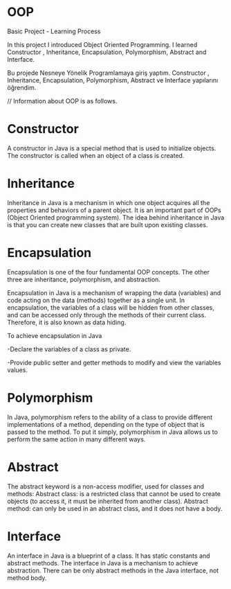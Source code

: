# OOP

Basic Project - Learning Process

In this project I introduced Object Oriented Programming. I learned Constructor , Inheritance, Encapsulation, Polymorphism, Abstract and Interface.

Bu projede Nesneye Yönelik Programlamaya giriş yaptım. Constructor , Inheritance, Encapsulation, Polymorphism, Abstract ve Interface yapılarını öğrendim.

// Information about OOP is as follows.

# Constructor

A constructor in Java is a special method that is used to initialize objects. The constructor is called when an object of a class is created.

# Inheritance

Inheritance in Java is a mechanism in which one object acquires all the properties and behaviors of a parent object. It is an important part of OOPs (Object Oriented programming system). The idea behind inheritance in Java is that you can create new classes that are built upon existing classes.

# Encapsulation

Encapsulation is one of the four fundamental OOP concepts. The other three are inheritance, polymorphism, and abstraction.

Encapsulation in Java is a mechanism of wrapping the data (variables) and code acting on the data (methods) together as a single unit. In encapsulation, the variables of a class will be hidden from other classes, and can be accessed only through the methods of their current class. Therefore, it is also known as data hiding.

To achieve encapsulation in Java 

-Declare the variables of a class as private.

-Provide public setter and getter methods to modify and view the variables values.

# Polymorphism

In Java, polymorphism refers to the ability of a class to provide different implementations of a method, depending on the type of object that is passed to the method. To put it simply, polymorphism in Java allows us to perform the same action in many different ways.

# Abstract

The abstract keyword is a non-access modifier, used for classes and methods: Abstract class: is a restricted class that cannot be used to create objects (to access it, it must be inherited from another class). Abstract method: can only be used in an abstract class, and it does not have a body.

# Interface

An interface in Java is a blueprint of a class. It has static constants and abstract methods. The interface in Java is a mechanism to achieve abstraction. There can be only abstract methods in the Java interface, not method body.







